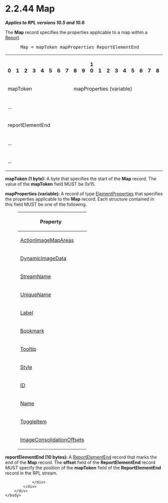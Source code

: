 <html dir="LTR" xmlns:mshelp="http://msdn.microsoft.com/mshelp" xmlns:ddue="http://ddue.schemas.microsoft.com/authoring/2003/5" xmlns:xlink="http://www.w3.org/1999/xlink" xmlns:tool="http://www.microsoft.com/tooltip">
    <head>
        <meta http-equiv="Content-Type" content="text/html; CHARSET=utf-8"></meta>
        <meta name="save" content="history"></meta>
        <title>2.2.44 Map</title>
        <xml>
            <mshelp:toctitle title="2.2.44 Map"></mshelp:toctitle>
            <mshelp:rltitle title="[MS-RPL]: Map"></mshelp:rltitle>
            <mshelp:keyword index="A" term="953882ee-8b4b-40e8-9a05-ab2ea31622ce"></mshelp:keyword>
            <mshelp:attr name="DCSext.ContentType" value="open specification"></mshelp:attr>
            <mshelp:attr name="AssetID" value="953882ee-8b4b-40e8-9a05-ab2ea31622ce"></mshelp:attr>
            <mshelp:attr name="TopicType" value="kbRef"></mshelp:attr>
            <mshelp:attr name="DCSext.Title" value="[MS-RPL]: Map" />
        </xml>
    </head>
    <body>
        <div id="header">
            <h1 class="heading">2.2.44 Map</h1>
        </div>
        <div id="mainSection">
            <div id="mainBody">
                <div id="allHistory" class="saveHistory"></div>
                <div id="sectionSection0" class="section" name="collapseableSection">
                    

<p><b><i>Applies to RPL versions 10.5 and 10.6</i></b></p>

<p>The <b>Map</b> record specifies the properties applicable to
a map within a <a href="4be143af-2e99-41c5-894d-01902ed98673.html">Report</a>.          
</p>

<dl>
<dd>
<div><pre> Map = mapToken mapProperties ReportElementEnd
</pre></div>
</dd></dl>

<table>
 <tr>
  <th><p><br>0</p></th>
  <th><p><br>1</p></th>
  <th><p><br>2</p></th>
  <th><p><br>3</p></th>
  <th><p><br>4</p></th>
  <th><p><br>5</p></th>
  <th><p><br>6</p></th>
  <th><p><br>7</p></th>
  <th><p><br>8</p></th>
  <th><p><br>9</p></th>
  <th><p>1<br>0</p></th>
  <th><p><br>1</p></th>
  <th><p><br>2</p></th>
  <th><p><br>3</p></th>
  <th><p><br>4</p></th>
  <th><p><br>5</p></th>
  <th><p><br>6</p></th>
  <th><p><br>7</p></th>
  <th><p><br>8</p></th>
  <th><p><br>9</p></th>
  <th><p>2<br>0</p></th>
  <th><p><br>1</p></th>
  <th><p><br>2</p></th>
  <th><p><br>3</p></th>
  <th><p><br>4</p></th>
  <th><p><br>5</p></th>
  <th><p><br>6</p></th>
  <th><p><br>7</p></th>
  <th><p><br>8</p></th>
  <th><p><br>9</p></th>
  <th><p>3<br>0</p></th>
  <th><p><br>1</p></th>
 </tr>
 <tr>
  <td colspan="8">
  <p>mapToken</p>
  </td>
  <td colspan="24">
  <p>mapProperties
  (variable)</p>
  </td>
 </tr>
 <tr>
  <td colspan="32">
  <p>...</p>
  </td>
 </tr>
 <tr>
  <td colspan="32">
  <p>reportElementEnd</p>
  </td>
 </tr>
 <tr>
  <td colspan="32">
  <p>...</p>
  </td>
 </tr>
 <tr>
  <td colspan="16">
  <p>...</p>
  </td>
  
 </tr>
</table>

<p><b>mapToken (1 byte): </b>A byte that specifies the
start of the <b>Map</b> record. The value of the <b>mapToken</b> field MUST be
0x15.</p>

<p><b>mapProperties (variable): </b>A record of type <a href="d7f6cef2-01c6-4562-a4a0-5f205d79963e.html">ElementProperties</a> that
specifies the properties applicable to the <b>Map</b> record. Each structure
contained in this field MUST be one of the following.</p>

<dl>
<dd>
<table>
 <thead>
  <tr>
   <th>
   <p>Property   </p>
   </th>
  </tr>
 </thead>
 <tr>
  <td>
  <p><a href="4708079b-c311-4311-ac51-3fa42ee89e43.html">ActionImageMapAreas</a></p>
  </td>
 </tr>
 <tr>
  <td>
  <p><a href="474cefa1-cfbf-46c4-a2a2-ee011a6d83a1.html">DynamicImageData</a></p>
  </td>
 </tr>
 <tr>
  <td>
  <p><a href="858a3b0e-17a7-447d-8fc3-9b56623c0097.html">StreamName</a></p>
  </td>
 </tr>
 <tr>
  <td>
  <p><a href="b754f19b-363f-4318-9d61-6daef05397ea.html">UniqueName</a></p>
  </td>
 </tr>
 <tr>
  <td>
  <p><a href="07e6d2f5-45d1-415f-b4d0-ed2de8bd7801.html">Label</a></p>
  </td>
 </tr>
 <tr>
  <td>
  <p><a href="4bcb32fe-6fca-461b-ab82-909174314629.html">Bookmark</a></p>
  </td>
 </tr>
 <tr>
  <td>
  <p><a href="700fe509-80a0-41c1-aedd-451cd43a9c1d.html">Tooltip</a></p>
  </td>
 </tr>
 <tr>
  <td>
  <p><a href="04bf25a1-2f43-4acf-b9eb-b9fa2dc45202.html">Style</a></p>
  </td>
 </tr>
 <tr>
  <td>
  <p><a href="cefdcebd-7703-4ba3-a8f1-ba3681283bf7.html">ID</a></p>
  </td>
 </tr>
 <tr>
  <td>
  <p><a href="62a0694f-142f-4b75-be82-c15aff6e535b.html">Name</a></p>
  </td>
 </tr>
 <tr>
  <td>
  <p><a href="77b85c3e-ef13-47bc-86ca-f9f82b1c7451.html">ToggleItem</a></p>
  </td>
 </tr>
 <tr>
  <td>
  <p><a href="312aea4d-4cfc-479b-a1c3-e3f8c5ad3e66.html">ImageConsolidationOffsets</a></p>
  </td>
 </tr>
</table>
</dd></dl>

<p><b>reportElementEnd (10 bytes): </b>A <a href="75f1a870-2f17-4806-b286-e67c7239e103.html">ReportElementEnd</a> record
that marks the end of the <b>Map</b> record. The <b>offset</b> field of the <b>ReportElementEnd</b>
record MUST specify the position of the <b>mapToken</b> field of the <b>ReportElementEnd</b>
record in the RPL stream.</p>


                </div>
            </div>
        </div>
    </body>
</html>